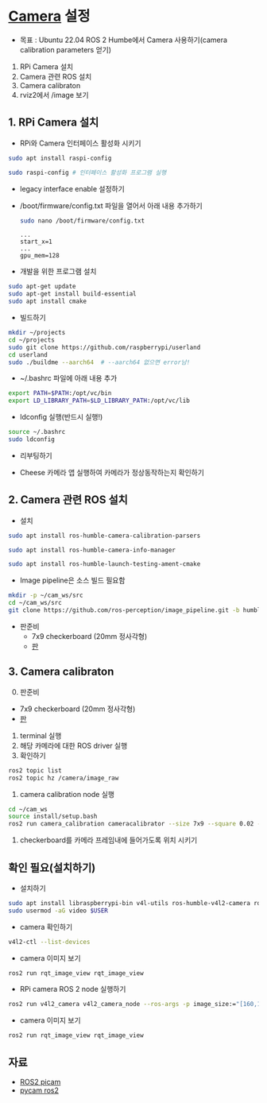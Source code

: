 # [Camera](https://navigation.ros.org/tutorials/docs/camera_calibration.html) 설정
* 목표 : Ubuntu 22.04 ROS 2 Humbe에서 Camera 사용하기(camera calibration parameters 얻기)
1. RPi Camera 설치
2. Camera 관련 ROS 설치
3. Camera calibraton
4. rviz2에서 /image 보기
  
## 1. RPi Camera 설치
* RPi와 Camera 인터페이스 활성화 시키기
```bash
sudo apt install raspi-config

sudo raspi-config # 인터페이스 활성화 프로그램 실행
```
  * legacy interface enable 설정하기
  * /boot/firmware/config.txt 파일을 열어서 아래 내용 추가하기
    ```bash
    sudo nano /boot/firmware/config.txt
    ```

    ```
    ...
    start_x=1
    ...
    gpu_mem=128
    ```
* 개발을 위한 프로그램 설치
```bash
sudo apt-get update
sudo apt-get install build-essential
sudo apt install cmake
```

* 빌드하기
```bash
mkdir ~/projects
cd ~/projects
sudo git clone https://github.com/raspberrypi/userland
cd userland
sudo ./buildme --aarch64  # --aarch64 없으면 error남!
```

* ~/.bashrc 파일에 아래 내용 추가
```bash
export PATH=$PATH:/opt/vc/bin
export LD_LIBRARY_PATH=$LD_LIBRARY_PATH:/opt/vc/lib
```

* ldconfig 실행(반드시 실행!)
```bash
source ~/.bashrc
sudo ldconfig
```

* 리부팅하기

* Cheese 카메라 앱 실행하여 카메라가 정상동작하는지 확인하기
## 2. Camera 관련 ROS 설치
* 설치
```bash
sudo apt install ros-humble-camera-calibration-parsers

sudo apt install ros-humble-camera-info-manager

sudo apt install ros-humble-launch-testing-ament-cmake
```

* Image pipeline은 소스 빌드 필요함
```bash
mkdir -p ~/cam_ws/src
cd ~/cam_ws/src
git clone https://github.com/ros-perception/image_pipeline.git -b humble
```
* 판준비
  * 7x9 checkerboard (20mm 정사각형)
  * [판](https://calib.io/pages/camera-calibration-pattern-generator)

## 3. Camera calibraton
0. 판준비
  * 7x9 checkerboard (20mm 정사각형)
  * [판](https://calib.io/pages/camera-calibration-pattern-generator)
1. terminal 실행
2. 해당 카메라에 대한 ROS driver 실행
3. 확인하기
```bash
ros2 topic list
ros2 topic hz /camera/image_raw
```
1. camera calibration node 실행
```bash
cd ~/cam_ws
source install/setup.bash
ros2 run camera_calibration cameracalibrator --size 7x9 --square 0.02 --ros-args -r image:=/my_camera/image_raw -p camera:=/my_camera
```

1. checkerboard를 카메라 프레임내에 들어가도록 위치 시키기


## 확인 필요(설치하기)
* 설치하기
```bash
sudo apt install libraspberrypi-bin v4l-utils ros-humble-v4l2-camera ros-humble-image-transport-plugins
sudo usermod -aG video $USER
```
* camera 확인하기
```bash
v4l2-ctl --list-devices
```
* camera 이미지 보기
```bash
ros2 run rqt_image_view rqt_image_view
```

* RPi camera ROS 2 node 실행하기
```bash
ros2 run v4l2_camera v4l2_camera_node --ros-args -p image_size:="[160,120]" -p camera_frame_id:=camera_optical_link
```

* camera 이미지 보기
```bash
ros2 run rqt_image_view rqt_image_view
```


## 자료
* [ROS2 picam](https://github.com/christianrauch/raspicam2_node)
* [pycam ros2](https://github.com/Misterblue/ros2_raspicam_node)
